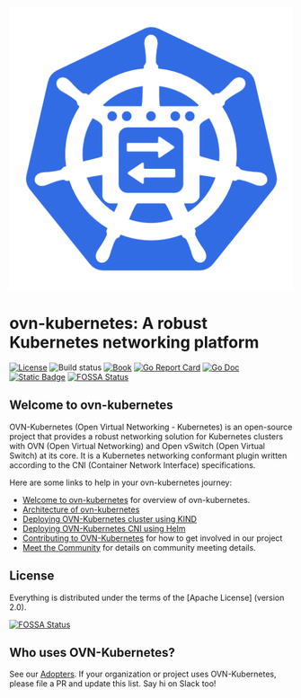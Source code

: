 ![ovn-kubernetes logo](./docs/images/ovn-inside-k8s.png) <!-- markdownlint-disable-line first-line-heading -->

# ovn-kubernetes: A robust Kubernetes networking platform

[![License][apache2-badge]][apache2-url]
![Build status][build-badge]
[![Book][book-badge]][book-url]
[![Go Report Card][go-report-card-badge]][go-report-url]
[![Go Doc][go-doc-badge]][go-doc-url]
[![Static Badge][slack-badge]][slack-url]
[![FOSSA Status](https://app.fossa.com/api/projects/git%2Bgithub.com%2Fovn-kubernetes%2Fovn-kubernetes.svg?type=shield)](https://app.fossa.com/projects/git%2Bgithub.com%2Fovn-kubernetes%2Fovn-kubernetes?ref=badge_shield)


[apache2-badge]: https://img.shields.io/badge/License-Apache%202.0-blue.svg
[apache2-url]: https://opensource.org/licenses/Apache-2.0
[build-badge]: https://img.shields.io/github/actions/workflow/status/ovn-org/ovn-kubernetes/test.yml?branch=master
[book-badge]: https://img.shields.io/badge/read%20the-book-9cf.svg
[book-url]: https://ovn-kubernetes.io/
[go-report-card-badge]: https://goreportcard.com/badge/github.com/ovn-org/ovn-kubernetes
[go-report-url]: https://goreportcard.com/report/github.com/ovn-org/ovn-kubernetes
[go-doc-badge]: https://pkg.go.dev/badge/github.com/ovn-org/ovn-kubernetes
[go-doc-url]: https://pkg.go.dev/github.com/ovn-org/ovn-kubernetes
[slack-badge]: https://img.shields.io/badge/slack-ovn_kubernetes-blue
[slack-url]: https://cloud-native.slack.com/archives/C08452HR8V6

## Welcome to ovn-kubernetes

OVN-Kubernetes (Open Virtual Networking - Kubernetes) is an open-source project
that provides a robust networking solution for Kubernetes clusters with
OVN (Open Virtual Networking) and Open vSwitch (Open Virtual Switch) at its core.
It is a Kubernetes networking conformant plugin written according to the
CNI (Container Network Interface) specifications.

Here are some links to help in your ovn-kubernetes journey:

- [Welcome to ovn-kubernetes](https://ovn-kubernetes.io/) for overview of ovn-kubernetes.
- [Architecture of ovn-kubernetes](https://ovn-kubernetes.io/design/architecture/)
- [Deploying OVN-Kubernetes cluster using KIND](https://ovn-kubernetes.io/installation/launching-ovn-kubernetes-on-kind/)
- [Deploying OVN-Kubernetes CNI using Helm](https://ovn-kubernetes.io/installation/launching-ovn-kubernetes-with-helm/)
- [Contributing to OVN-Kubernetes](https://ovn-kubernetes.io/governance/CONTRIBUTING/) for how to get involved
  in our project
- [Meet the Community](https://ovn-kubernetes.io/governance/MEETINGS/) for details on community
  meeting details.

## License

Everything is distributed under the terms of the [Apache License] (version 2.0).


[![FOSSA Status](https://app.fossa.com/api/projects/git%2Bgithub.com%2Fovn-kubernetes%2Fovn-kubernetes.svg?type=large)](https://app.fossa.com/projects/git%2Bgithub.com%2Fovn-kubernetes%2Fovn-kubernetes?ref=badge_large)

## Who uses OVN-Kubernetes?

See our [Adopters](ADOPTERS.md). If your organization or project uses OVN-Kubernetes,
please file a PR and update this list. Say hi on Slack too!
